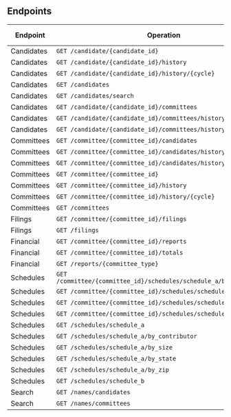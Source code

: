 ## Endpoints

Endpoint | Operation | Wrapper Method
--- | --- | ---
Candidates | `GET /candidate/{candidate_id}` | `Candidate#find`
Candidates | `GET /candidate/{candidate_id}/history` | N/A
Candidates | `GET /candidate/{candidate_id}/history/{cycle}` | N/A
Candidates | `GET /candidates` | `Candidate#all`
Candidates | `GET /candidates/search` | N/A
Candidates | `GET /candidate/{candidate_id}/committees` | N/A
Candidates | `GET /candidate/{candidate_id}/committees/history` | N/A
Candidates | `GET /candidate/{candidate_id}/committees/history/{cycle}` | N/A
Committees | `GET /committee/{committee_id}/candidates` | N/A
Committees | `GET /committee/{committee_id}/candidates/history` | N/A
Committees | `GET /committee/{committee_id}/candidates/history/{cycle}` | N/A
Committees | `GET /committee/{committee_id}` | N/A
Committees | `GET /committee/{committee_id}/history` | N/A
Committees | `GET /committee/{committee_id}/history/{cycle}` | N/A
Committees | `GET /committees` | N/A
Filings | `GET /committee/{committee_id}/filings` | N/A
Filings | `GET /filings` | N/A
Financial | `GET /committee/{committee_id}/reports` | N/A
Financial | `GET /committee/{committee_id}/totals` | N/A
Financial | `GET /reports/{committee_type}` | N/A
Schedules | `GET /committee/{committee_id}/schedules/schedule_a/by_contributor` | N/A
Schedules | `GET /committee/{committee_id}/schedules/schedule_a/by_size` | N/A
Schedules | `GET /committee/{committee_id}/schedules/schedule_a/by_state` | N/A
Schedules | `GET /committee/{committee_id}/schedules/schedule_a/by_zip` | N/A
Schedules | `GET /schedules/schedule_a` | N/A
Schedules | `GET /schedules/schedule_a/by_contributor` | N/A
Schedules | `GET /schedules/schedule_a/by_size` | N/A
Schedules | `GET /schedules/schedule_a/by_state` | N/A
Schedules | `GET /schedules/schedule_a/by_zip` | N/A
Schedules | `GET /schedules/schedule_b` | N/A
Search | `GET /names/candidates` | `Candidate#where`
Search | `GET /names/committees` | N/A
